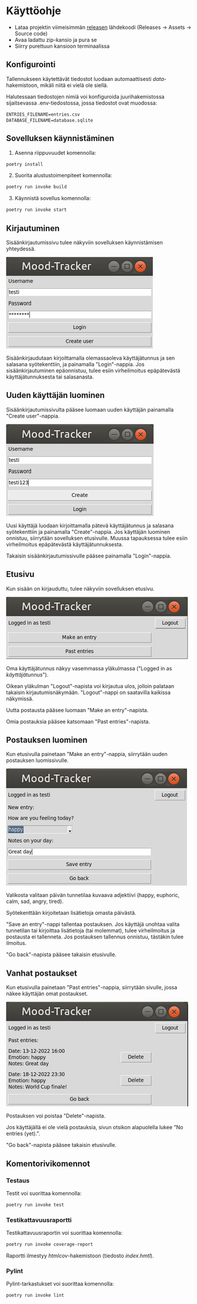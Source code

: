 # Käyttöohje

- Lataa projektin viimeisimmän [releasen](https://github.com/liisaket/ot-harjoitustyo/releases) lähdekoodi (Releases -> Assets -> Source code)
- Avaa ladattu zip-kansio ja pura se
- Siirry purettuun kansioon terminaalissa

## Konfigurointi

Tallennukseen käytettävät tiedostot luodaan automaattisesti *data*-hakemistoon, mikäli niitä ei vielä ole siellä.

Halutessaan tiedostojen nimiä voi konfiguroida juurihakemistossa sijaitsevassa .env-tiedostossa, jossa tiedostot ovat muodossa:

```
ENTRIES_FILENAME=entries.csv
DATABASE_FILENAME=database.sqlite
```

## Sovelluksen käynnistäminen

1. Asenna riippuvuudet komennolla:

```bash
poetry install
```

2. Suorita alustustoimenpiteet komennolla:

```bash
poetry run invoke build
```

3. Käynnistä sovellus komennolla:

```bash
poetry run invoke start
```

## Kirjautuminen

Sisäänkirjautumissivu tulee näkyviin sovelluksen käynnistämisen yhteydessä.

![login](./kuvat/login.png)

Sisäänkirjaudutaan kirjoittamalla olemassaoleva käyttäjätunnus ja sen salasana syötekenttiin, ja painamalla "Login"-nappia. Jos sisäänkirjautuminen epäonnistuu, tulee esiin virheilmoitus epäpätevästä käyttäjätunnuksesta tai salasanasta.

## Uuden käyttäjän luominen

Sisäänkirjautumissivulta pääsee luomaan uuden käyttäjän painamalla "Create user"-nappia.

![createuser](./kuvat/createuser.png)

Uusi käyttäjä luodaan kirjoittamalla pätevä käyttäjätunnus ja salasana syötekenttiin ja painamalla "Create"-nappia. Jos käyttäjän luominen onnistuu, siirrytään sovelluksen etusivulle. Muussa tapauksessa tulee esiin virheilmoitus epäpätevästä käyttäjätunnuksesta.

Takaisin sisäänkirjautumissivulle pääsee painamalla "Login"-nappia.

## Etusivu

Kun sisään on kirjauduttu, tulee näkyviin sovelluksen etusivu.

![mainpage](./kuvat/mainpage.png)

Oma käyttäjätunnus näkyy vasemmassa yläkulmassa ("Logged in as *käyttäjätunnus*").

Oikean yläkulman "Logout"-napista voi kirjautua ulos, jolloin palataan takaisin kirjautumisnäkymään. "Logout"-nappi on saatavilla kaikissa näkymissä.

Uutta postausta pääsee luomaan "Make an entry"-napista.

Omia postauksia pääsee katsomaan "Past entries"-napista.

## Postauksen luominen

Kun etusivulla painetaan "Make an entry"-nappia, siirrytään uuden postauksen luomissivulle.

![entry](./kuvat/entry.png)

Valikosta valitaan päivän tunnetilaa kuvaava adjektiivi (happy, euphoric, calm, sad, angry, tired).

Syötekenttään kirjoitetaan lisätietoja omasta päivästä.

"Save an entry"-nappi tallentaa postauksen. Jos käyttäjä unohtaa valita tunnetilan tai kirjoittaa lisätietoja (tai molemmat), tulee virheilmoitus ja postausta ei tallenneta. Jos postauksen tallennus onnistuu, tästäkin tulee ilmoitus.

"Go back"-napista pääsee takaisin etusivulle.

## Vanhat postaukset

Kun etusivulla painetaan "Past entries"-nappia, siirrytään sivulle, jossa näkee käyttäjän omat postaukset.

![pastentries](./kuvat/pastentries2.png)

Postauksen voi poistaa "Delete"-napista.

Jos käyttäjällä ei ole vielä postauksia, sivun otsikon alapuolella lukee "No entries (yet).".

"Go back"-napista pääsee takaisin etusivulle.

## Komentorivikomennot

### Testaus

Testit voi suorittaa komennolla:

```bash
poetry run invoke test
```

### Testikattavuusraportti

Testikattavuusraportin voi suorittaa komennolla:

```bash
poetry run invoke coverage-report
```

Raportti ilmestyy _htmlcov_-hakemistoon (tiedosto _index.hmtl_).

### Pylint

Pylint-tarkastukset voi suorittaa komennolla:

```bash
poetry run invoke lint
```
